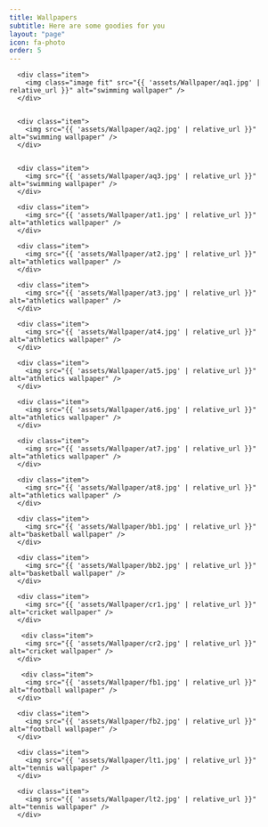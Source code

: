 ```yaml
---
title: Wallpapers
subtitle: Here are some goodies for you
layout: "page"
icon: fa-photo
order: 5
---
```


 <div class="row">
 
      <div class="item">
        <img class="image fit" src="{{ 'assets/Wallpaper/aq1.jpg' | relative_url }}" alt="swimming wallpaper" />
      </div>
      
      
      <div class="item">
        <img src="{{ 'assets/Wallpaper/aq2.jpg' | relative_url }}" alt="swimming wallpaper" />
      </div>
      
      
      <div class="item">
        <img src="{{ 'assets/Wallpaper/aq3.jpg' | relative_url }}" alt="swimming wallpaper" />
      </div>
      
      <div class="item">
        <img src="{{ 'assets/Wallpaper/at1.jpg' | relative_url }}" alt="athletics wallpaper" />
      </div>
      
      <div class="item">
        <img src="{{ 'assets/Wallpaper/at2.jpg' | relative_url }}" alt="athletics wallpaper" />
      </div>
      
      <div class="item">
        <img src="{{ 'assets/Wallpaper/at3.jpg' | relative_url }}" alt="athletics wallpaper" />
      </div>
      
      <div class="item">
        <img src="{{ 'assets/Wallpaper/at4.jpg' | relative_url }}" alt="athletics wallpaper" />
      </div>
      
      <div class="item">
        <img src="{{ 'assets/Wallpaper/at5.jpg' | relative_url }}" alt="athletics wallpaper" />
      </div>
      
      <div class="item">
        <img src="{{ 'assets/Wallpaper/at6.jpg' | relative_url }}" alt="athletics wallpaper" />
      </div>
      
      <div class="item">
        <img src="{{ 'assets/Wallpaper/at7.jpg' | relative_url }}" alt="athletics wallpaper" />
      </div>
      
      <div class="item">
        <img src="{{ 'assets/Wallpaper/at8.jpg' | relative_url }}" alt="athletics wallpaper" />
      </div>
      
      <div class="item">
        <img src="{{ 'assets/Wallpaper/bb1.jpg' | relative_url }}" alt="basketball wallpaper" />
      </div>
      
      <div class="item">
        <img src="{{ 'assets/Wallpaper/bb2.jpg' | relative_url }}" alt="basketball wallpaper" />
      </div>
      
      <div class="item">
        <img src="{{ 'assets/Wallpaper/cr1.jpg' | relative_url }}" alt="cricket wallpaper" />
      </div>
      
       <div class="item">
        <img src="{{ 'assets/Wallpaper/cr2.jpg' | relative_url }}" alt="cricket wallpaper" />
      </div>
      
       <div class="item">
        <img src="{{ 'assets/Wallpaper/fb1.jpg' | relative_url }}" alt="football wallpaper" />
      </div>
      
      <div class="item">
        <img src="{{ 'assets/Wallpaper/fb2.jpg' | relative_url }}" alt="football wallpaper" />
      </div>
      
      <div class="item">
        <img src="{{ 'assets/Wallpaper/lt1.jpg' | relative_url }}" alt="tennis wallpaper" />
      </div>
      
      <div class="item">
        <img src="{{ 'assets/Wallpaper/lt2.jpg' | relative_url }}" alt="tennis wallpaper" />
      </div>
      
 </div>
  
